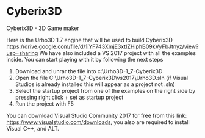 # Cyberix3D
Cyberix3D - 3D Game maker

Here is the Urho3D 1.7 engine that will be used to build Cyberix3D
https://drive.google.com/file/d/1iYF743XmjE3xtIZHiphB09kVyFbJtnyz/view?usp=sharing
We have also included a VS 2017 project with all the examples inside.
You can start playing with it by following the next steps
1. Download and unrar the file into c:\Urho3D-1_7-Cyberix3D
2. Open the file C:\Urho3D-1_7-Cyberix3D\vs2017\Urho3D.sln (if Visual Studios is already installed this will appear as a project not .sln)
3. Select the startup project from one of the examples on the right side by pressing right click + set as startup project
4. Run the project with F5

You can download Visual Studio Community 2017 for free from this link:
https://www.visualstudio.com/downloads, you also are required to install Visual C++, and ALT.

